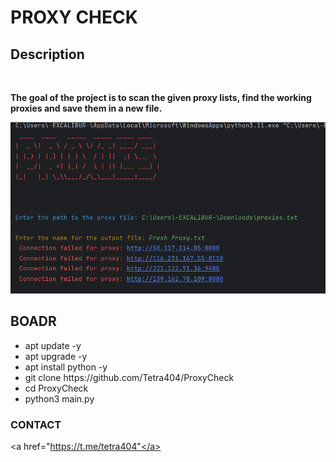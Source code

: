 <h1> PROXY CHECK</h1>

<h2>Description</h2>

<br>

<strong> The goal of the project is to scan the given proxy lists, find the working proxies and save them in a new file.</strong>
<br>

<img src="/images/results.png" width="650">

<h2> BOADR</h2>

<ul>
    <li>apt update -y</li>
    <li> apt upgrade -y</li>
    <li>apt install python -y</li>
    <li> git clone https://github.com/Tetra404/ProxyCheck</li>
    <li>cd ProxyCheck</li>
    <li> python3 main.py</li>
</ul>

<h3> CONTACT</h3>

<a href="https://t.me/tetra404"</a>
